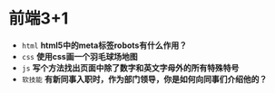 # 前端3+1
- `html` **html5中的meta标签robots有什么作用？**
- `css` **使用css画一个羽毛球场地图**
- `js` **写个方法找出页面中除了数字和英文字母外的所有特殊特号**
- `软技能` **有新同事入职时，作为部门领导，你是如何向同事们介绍他的？**

